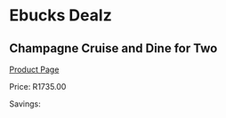
# Ebucks Dealz
## Champagne Cruise and Dine for Two
[Product Page](https://www.ebucks.com/web/shop/productSelected.do?prodId=612207395&catId=714893646)

Price: R1735.00

Savings: 


	
